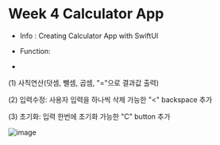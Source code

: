 # Week 4 Calculator App

* Info : Creating Calculator App with SwiftUI 

* Function:
* 
(1) 사칙연산(덧셈, 뺄셈, 곱셈, "="으로 결과값 출력)

(2) 입력수정: 사용자 입력을 하나씩 삭제 가능한 "<" backspace 추가 

(3) 초기화: 입력 한번에 초기화 가능한 "C" button 추가


![image](https://github.com/APP-iOS5th/project1---lab5/assets/101628142/e95c1b33-ce68-4ec0-accd-c0c006317daf)
